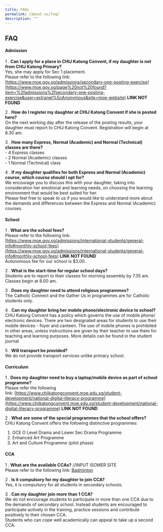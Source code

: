 ```yaml
---
title: FAQs
permalink: /about-us/faq/
description: ""
---
```

## FAQ

#### Admission

1 \. **Can I apply for a place in CHIJ Katong Convent, if my daughter is not from CHIJ Katong Primary?**<br>
Yes, she may apply for Sec 1 placement.<br>
Please refer to the following link: [https://www.moe.gov.sg/admissions/secondary-one-posting-exercise](https://www.moe.gov.sg/page%20not%20found?item=%2fadmissions%2fsecondary-one-posting-exercise&user=extranet%5cAnonymous&site=moe-website) **LINK NOT FOUND**

2 \. **How do I register my daughter at CHIJ Katong Convent if she is posted here?**<br>
On the next working day after the release of the posting results, your daughter must report to CHIJ Katong Convent. Registration will begin at 8.30 am.

3 \. **How many Express, Normal (Academic) and Normal (Technical) classes are there?**<br>
\- 4 Express classes<br>
\- 2 Normal (Academic) classes<br>
\- 1 Normal (Technical) class

4 \. **If my daughter qualifies for both Express and Normal (Academic) course, which course should I opt for?**<br>
We encourage you to discuss this with your daughter, taking into consideration her emotional and learning needs, on choosing the learning environment that would be best suited for her.<br>
Please feel free to speak to us if you would like to understand more about the demands and differences between the Express and Normal (Academic) courses.

#### School

1 \. **What are the school fees?**<br>
Please refer to the following link:
[https://www.moe.gov.sg/admissions/international-students/general-info#monthly-school-fees](https://www.moe.gov.sg/admissions/international-students/general-info#monthly-school-fees) **LINK NOT FOUND**<br>
Autonomous fee for our school is $3.00.

2 \. **What is the start-time for regular school days?**<br>
Students are to report to their classes for morning assembly by 7.35 am. Classes begin at 8.00 am.

3 \. **Does my daughter need to attend religious programmes?**<br>
The Catholic Connect and the Gather Us in programmes are for Catholic students only.

4 \. **Can my daughter bring her mobile phone/electronic device to school?**<br>
CHIJ Katong Convent has a policy which governs the use of mobile phone/ electronic devices. There are two designated areas for students to use their mobile devices - foyer and canteen. The use of mobile phones is prohibited in other areas, unless instructions are given by their teacher to use them for teaching and learning purposes. More details can be found in the student journal

5 \. **Will transport be provided?**<br>
We do not provide transport services unlike primary school.

#### Curriculum

1 \. **Does my daughter need to buy a laptop/mobile device as part of school programme?**<br>
Please refer the following link: [https://www.chijkatongconvent.moe.edu.sg/student-development/national-digital-literacy-programme](https://www.chijkatongconvent.moe.edu.sg/student-development/national-digital-literacy-programme) **LINK NOT FOUND**

2 \. **What are some of the special programmes that the school offers?**<br>
CHIJ Katong Convent offers the following distinctive programmes:<br>
1) GCE O Level Drama and Lower Sec Drama Programme<br>
2) Enhanced Art Programme<br>
3) Art and Culture Programme (pilot phase)

#### CCA

1 \. **What are the available CCAs?** //INPUT ISOMER SITE<br>
Please refer to the following link: <a href="/palm-view-experience/co-curricular-activities/sports/badminton">Badminton</a>

2 \. **Is it compulsory for my daughter to join CCA?**<br>
Yes, it is compulsory for all students in secondary schools.

3 \. **Can my daughter join more than 1 CCA?**<br>
We do not encourage students to participate in more than one CCA due to the demands of secondary school. Instead students are encouraged to participate actively in the training, practice sessions and contribute positively to their chosen CCA. <br>Students who can cope well academically can appeal to take up a second CCA.